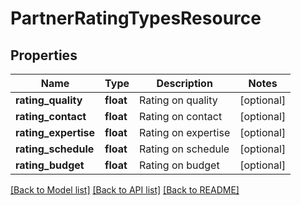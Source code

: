 # PartnerRatingTypesResource

## Properties
Name | Type | Description | Notes
------------ | ------------- | ------------- | -------------
**rating_quality** | **float** | Rating on quality | [optional] 
**rating_contact** | **float** | Rating on contact | [optional] 
**rating_expertise** | **float** | Rating on expertise | [optional] 
**rating_schedule** | **float** | Rating on schedule | [optional] 
**rating_budget** | **float** | Rating on budget | [optional] 

[[Back to Model list]](../README.md#documentation-for-models) [[Back to API list]](../README.md#documentation-for-api-endpoints) [[Back to README]](../README.md)


